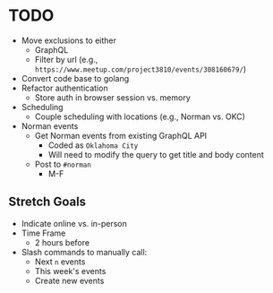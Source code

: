 # TODO

* Move exclusions to either
  * GraphQL
  * Filter by url (e.g., `https://www.meetup.com/project3810/events/308160679/`)
* Convert code base to golang
* Refactor authentication
  * Store auth in browser session vs. memory
* Scheduling
  * Couple scheduling with locations (e.g., Norman vs. OKC)
* Norman events
  * Get Norman events from existing GraphQL API
    * Coded as `Oklahoma City`
    * Will need to modify the query to get title and body content
  * Post to `#norman`
    * M-F

## Stretch Goals

* Indicate online vs. in-person
* Time Frame 
  * 2 hours before
* Slash commands to manually call:
  * Next `n` events
  * This week's events
  * Create new events
